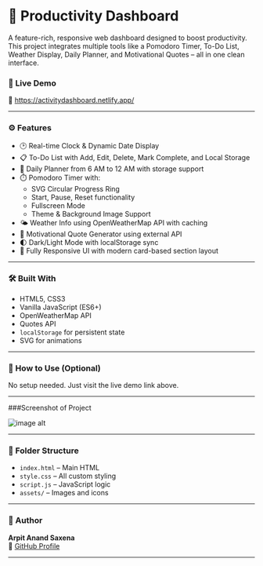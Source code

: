 # 🧠 Productivity Dashboard

A feature-rich, responsive web dashboard designed to boost productivity. This project integrates multiple tools like a Pomodoro Timer, To-Do List, Weather Display, Daily Planner, and Motivational Quotes – all in one clean interface.

### 🚀 Live Demo
🔗 https://activitydashboard.netlify.app/

---

### ⚙️ Features

- 🕑 Real-time Clock & Dynamic Date Display
- 📋 To-Do List with Add, Edit, Delete, Mark Complete, and Local Storage
- 📅 Daily Planner from 6 AM to 12 AM with storage support
- ⏱️ Pomodoro Timer with:
  - SVG Circular Progress Ring
  - Start, Pause, Reset functionality
  - Fullscreen Mode
  - Theme & Background Image Support
- 🌤️ Weather Info using OpenWeatherMap API with caching
- 💬 Motivational Quote Generator using external API
- 🌓 Dark/Light Mode with localStorage sync
- 📱 Fully Responsive UI with modern card-based section layout

---

### 🛠️ Built With

- HTML5, CSS3
- Vanilla JavaScript (ES6+)
- OpenWeatherMap API
- Quotes API
- `localStorage` for persistent state
- SVG for animations

---

### 🧰 How to Use (Optional)

No setup needed. Just visit the live demo link above.

---
###Screenshot of Project

![image alt](https://github.com/ArpitAnandSaxena/Productivity-Dashboard/tree/4f75582591ae92b374f4e63eaf4783d7338441f0/ProductivityActivity)

---

### 📁 Folder Structure

- `index.html` – Main HTML
- `style.css` – All custom styling
- `script.js` – JavaScript logic
- `assets/` – Images and icons

---

### 🙌 Author

**Arpit Anand Saxena**  
🔗 [GitHub Profile](https://github.com/ArpitAnandSaxena)

---

